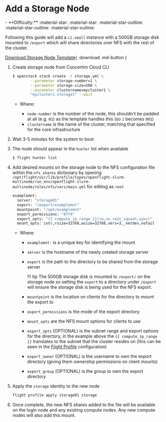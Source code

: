 # Add a Storage Node

<div class="grid cards" markdown>
- **Difficulty:** :material-star: :material-star: :material-star-outline: :material-star-outline: :material-star-outline:
</div>

Following this guide will add a `c1.small` instance with a 500GB storage disk mounted to `/export` which will share directories over NFS with the rest of the cluster.

[Download Storage Node Template](templates/storage.yml){ :download .md-button }

1. Create storage node from Concertim Cloud CLI 
    ```bash
    $ openstack stack create -t storage.yml \
            --parameter storage-number=1 \
            --parameter storage-size=500 \
            --parameter clustername=mycluster1 \
            "mycluster1-storage1" --wait
    ```

    - Where:

        - `node-number` is the number of the node, this shouldn't be padded at all (e.g. `01`) as the template handles this (so `1` becomes `001`)
        - `clustername` is the name of the cluster, matching that specified for the core infrastructure

1. Wait 3-5 minutes for the system to boot
1. The node should appear in the `hunter` list when available
    ```bash
    $ flight hunter list 
    ```
1. Add desired mounts on the storage node to the NFS configuration file within the `nfs_shares` dictionary by opening `/opt/flight/usr/lib/profile/types/openflight-slurm-multinode/run_env/openflight-slurm-multinode/roles/nfs/vars/main.yml` for editing as `root`
    ```bash
    examplemnt:
      server: "storage01"
      export: "/export/examplemnt"
      mountpoint: "/opt/examplemnt"
      export_permissions: "0774"
      export_opts: "{{ compute_ip_range }}(rw,no_root_squash,sync)"
      mount_opts: intr,rsize=32768,wsize=32768,vers=3,_netdev,nofail
    ```

    - Where: 

        - `examplemnt:` is a unique key for identifying the mount
        - `server` is the hostname of the newly created storage server
        - `export` is the path to the directory to be shared from the storage server 

            !!! tip
                The 500GB storage disk is mounted to `/export/` on the storage node so setting the `export` to a directory under `/export` will ensure the storage disk is being used for the NFS export.

        - `mountpoint` is the location on clients for the directory to mount the export to
        - `export_permissions` is the mode of the export directory 
        - `mount_opts` are the NFS mount options for clients to use 
        - `export_opts` (OPTIONAL) is the subnet range and export options for the directory, in the example above the `{{ compute_ip_range }}` translates to the subnet that the cluster resides on (this can be seen in the [Flight Profile](../../../../flight-environment/use-flight/flight-admin-tools/profile.md) configuration)
        - `export_owner` (OPTIONAL) is the username to own the export directory (giving them ownership permissions on client mounts)
        - `export_group` (OPTIONAL) is the group to own the export directory

1. Apply the `storage` identity to the new node 
    ```bash
    flight profile apply storage01 storage
    ```
1. Once complete, the new NFS shares added to the file will be available on the login node and any existing compute nodes. Any new compute nodes will also add this mount.

